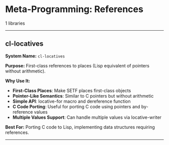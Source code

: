 # Meta-Programming: References

1 libraries

---

## cl-locatives

**System Name:** `cl-locatives`

**Purpose:** First-class references to places (Lisp equivalent of pointers without arithmetic).

**Why Use It:**
- **First-Class Places**: Make SETF places first-class objects
- **Pointer-Like Semantics**: Similar to C pointers but without arithmetic
- **Simple API**: locative-for macro and dereference function
- **C Code Porting**: Useful for porting C code using pointers and by-reference values
- **Multiple Values Support**: Can handle multiple values via locative-writer

**Best For:** Porting C code to Lisp, implementing data structures requiring references.

---


